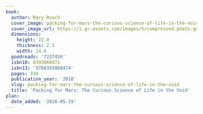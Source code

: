 ```yaml
---
book:
  author: Mary Roach
  cover_image: packing-for-mars-the-curious-science-of-life-in-the-void.jpg
  cover_image_url: https://i.gr-assets.com/images/S/compressed.photo.goodreads.com/books/1290480157l/7237456._SX98_.jpg
  dimensions:
    height: 22.0
    thickness: 2.5
    width: 14.6
  goodreads: '7237456'
  isbn10: 0393068471
  isbn13: '9780393068474'
  pages: 334
  publication_year: '2010'
  slug: packing-for-mars-the-curious-science-of-life-in-the-void
  title: 'Packing for Mars: The Curious Science of Life in the Void'
plan:
  date_added: '2016-05-19'
---
```


